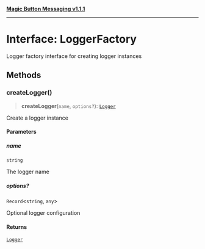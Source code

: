 [**Magic Button Messaging v1.1.1**](../README.md)

***

# Interface: LoggerFactory

Logger factory interface for creating logger instances

## Methods

### createLogger()

> **createLogger**(`name`, `options?`): [`Logger`](Logger.md)

Create a logger instance

#### Parameters

##### name

`string`

The logger name

##### options?

`Record`\<`string`, `any`\>

Optional logger configuration

#### Returns

[`Logger`](Logger.md)
